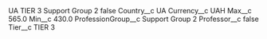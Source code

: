 <?xml version="1.0" encoding="UTF-8"?>
<CustomMetadata xmlns="http://soap.sforce.com/2006/04/metadata" xmlns:xsi="http://www.w3.org/2001/XMLSchema-instance" xmlns:xsd="http://www.w3.org/2001/XMLSchema">
    <label>UA TIER 3 Support Group 2</label>
    <protected>false</protected>
    <values>
        <field>Country__c</field>
        <value xsi:type="xsd:string">UA</value>
    </values>
    <values>
        <field>Currency__c</field>
        <value xsi:type="xsd:string">UAH</value>
    </values>
    <values>
        <field>Max__c</field>
        <value xsi:type="xsd:double">565.0</value>
    </values>
    <values>
        <field>Min__c</field>
        <value xsi:type="xsd:double">430.0</value>
    </values>
    <values>
        <field>ProfessionGroup__c</field>
        <value xsi:type="xsd:string">Support Group 2</value>
    </values>
    <values>
        <field>Professor__c</field>
        <value xsi:type="xsd:boolean">false</value>
    </values>
    <values>
        <field>Tier__c</field>
        <value xsi:type="xsd:string">TIER 3</value>
    </values>
</CustomMetadata>
